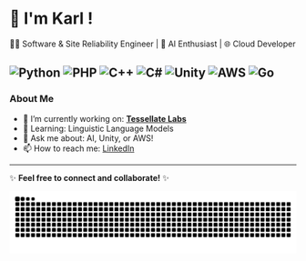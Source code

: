 # 👋 I'm Karl !

👨‍💻 Software & Site Reliability Engineer | 🚀 AI Enthusiast | 🌐 Cloud Developer


![Python](https://img.shields.io/badge/-Python-3776AB?logo=python&logoColor=white)
![PHP](https://img.shields.io/badge/-PHP-777BB4?logo=php&logoColor=white)
![C++](https://img.shields.io/badge/-C%2B%2B-00599C?logo=c%2B%2B&logoColor=white)
![C#](https://img.shields.io/badge/-C%23-239120?logo=c-sharp&logoColor=white)
![Unity](https://img.shields.io/badge/-Unity-000000?logo=unity&logoColor=white)
![AWS](https://img.shields.io/badge/-AWS-232F3E?logo=amazon-aws&logoColor=white)
![Go](https://img.shields.io/badge/-Go-00ADD8?logo=go&logoColor=white)
---

### About Me
- 🔭 I’m currently working on: <b>[Tessellate Labs](https://ts8labs.com)</b>
- 🌱 Learning: Linguistic Language Models
- 💬 Ask me about: AI, Unity, or AWS!
- 📫 How to reach me: [LinkedIn](https://www.linkedin.com/in/karlvmuller)


---

✨ **Feel free to connect and collaborate!** ✨

<picture>
  <source media="(prefers-color-scheme: dark)" srcset="https://raw.githubusercontent.com/KarlVM12/KarlVM12/output/github-snake-dark.svg">
  <source media="(prefers-color-scheme: light)" srcset="https://raw.githubusercontent.com/KarlVM12/KarlVM12/output/github-snake.svg">
  <img alt="GitHub Snake" src="https://raw.githubusercontent.com/KarlVM12/KarlVM12/output/github-snake.svg">
</picture>
